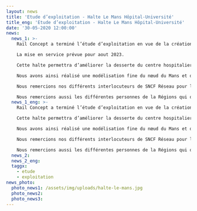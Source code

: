 ```yaml
---
layout: news
title: 'Etude d’exploitation - Halte Le Mans Hôpital-Université'
title_eng: 'Etude d’exploitation - Halte Le Mans Hôpital-Université'
date: '30-05-2020 12:00:00'
news:
  news_1: >-
    Rail Concept a terminé l’étude d’exploitation en vue de la création de la halte Le Mans Hôpital-Université. Afin d’améliorer la desserte péri-urbaine du Mans, la Région Pays de la Loire et la communauté urbaine Le Mans Métropole ont décidé de créer une nouvelle halte en interconnexion avec la ligne 1 du tramway sur le tronc commun aux lignes Le Mans – Laval et Le Mans – Alençon.  

    La mise en service prévue pour aout 2023.  

    Cette halte permettra d’améliorer la desserte du centre hospitalier du Mans et du campus universitaire. SNCF Réseau a confié à Rail Concept le soin d’analyser dans le détail les conséquences en termes d’exploitation de cette nouvelle halte et de définir les normes de tracés à utiliser par les horairistes.  

    Nous avons ainsi réalisé une modélisation fine du nœud du Mans et des axes le desservant ainsi que des plans transport actuels et en situation de projet.  

    Nous remercions nos différents interlocuteurs de SNCF Réseau pour leur confiance : Elisabeth Guilbot, Florent Guery, Benoit Desjardins, Erick Etroukang et Richard Hervé.  

    Nous remercions aussi les différentes personnes de la Régions qui ont suivi l’étude : Adrian Friedrich, Youness Hdaddou et Fabienne Ploux.
  news_1_eng: >-  
    Rail Concept a terminé l’étude d’exploitation en vue de la création de la halte Le Mans Hôpital-Université. Afin d’améliorer la desserte péri-urbaine du Mans, la Région Pays de la Loire et la communauté urbaine Le Mans Métropole ont décidé de créer une nouvelle halte en interconnexion avec la ligne 1 du tramway sur le tronc commun aux lignes Le Mans – Laval et Le Mans – Alençon. La mise en service prévue pour aout 2023.  

    Cette halte permettra d’améliorer la desserte du centre hospitalier du Mans et du campus universitaire. SNCF Réseau a confié à Rail Concept le soin d’analyser dans le détail les conséquences en termes d’exploitation de cette nouvelle halte et de définir les normes de tracés à utiliser par les horairistes.  

    Nous avons ainsi réalisé une modélisation fine du nœud du Mans et des axes le desservant ainsi que des plans transport actuels et en situation de projet.  

    Nous remercions nos différents interlocuteurs de SNCF Réseau pour leur confiance : Elisabeth Guilbot, Florent Guery, Benoit Desjardins, Erick Etroukang et Richard Hervé.  

    Nous remercions aussi les différentes personnes de la Régions qui ont suivi l’étude : Adrian Friedrich, Youness Hdaddou et Fabienne Ploux.
  news_2:
  news_2_eng:
  taggx:
    - etude
    - exploitation
news_photo:
  photo_news1: /assets/img/uploads/halte-le-mans.jpg
  photo_news2:
  photo_news3:
---
```

